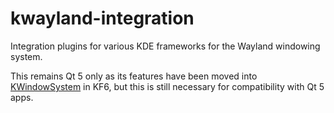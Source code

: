 # kwayland-integration

Integration plugins for various KDE frameworks for the Wayland windowing system.

This remains Qt 5 only as its features have been moved into [KWindowSystem](https://invent.kde.org/frameworks/kwindowsystem) in KF6, but this is still necessary for compatibility with Qt 5 apps.
